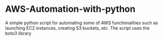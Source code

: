 # AWS-Automation-with-python

A simple python script for automating some of AWS functionalities such as launching EC2 instances, creating S3 buckets, etc.
The script uses the boto3 library
